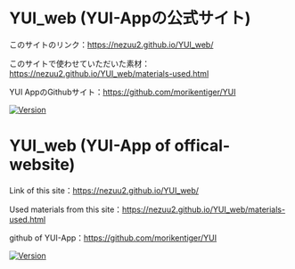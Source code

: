 # YUI_web (YUI-Appの公式サイト)

<!-- # Short Description -->

このサイトのリンク：https://nezuu2.github.io/YUI_web/

このサイトで使わせていただいた素材：https://nezuu2.github.io/YUI_web/materials-used.html

YUI AppのGithubサイト：https://github.com/morikentiger/YUI

<!-- # Badges -->

[![Version](https://img.shields.io/badge/version-v1.0.1-00c3ee.svg?style=flat-square)]()

<!-- CREATED_BY_LEADYOU_README_GENERATOR -->

# YUI_web (YUI-App of offical-website)

<!-- # Short Description -->

Link of this site：https://nezuu2.github.io/YUI_web/

Used materials from this site：https://nezuu2.github.io/YUI_web/materials-used.html

github of YUI-App：https://github.com/morikentiger/YUI

<!-- # Badges -->

[![Version](https://img.shields.io/badge/version-v1.0.1-00c3ee.svg?style=flat-square)]()

<!-- CREATED_BY_LEADYOU_README_GENERATOR -->